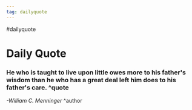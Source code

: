 ```yaml
---
tag: dailyquote
---
```


#dailyquote

# Daily Quote

### He who is taught to live upon little owes more to his father's wisdom than he who has a great deal left him does to his father's care. ^quote
*-William C. Menninger* ^author
